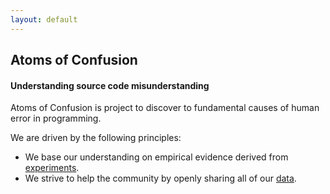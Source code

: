 ```yaml
---
layout: default
---
```


<div class="home">
  <div class="call-out"
  style="background-image: url('{{ site.baseurl }}/{{ site.theme_settings.header_text_feature_image }}')">
    <h2>Atoms of Confusion</h2>
    <h4>Understanding source code misunderstanding</h4>
  </div>
   <div class="posts">
   <div class="post-teaser">
   <div class="excerpt">
   <p>Atoms of Confusion is project to discover to fundamental causes of human error in programming.</p>
   <p>We are driven by the following principles: </p>

   <ul>
   <li>We base our understanding on empirical evidence derived from <a href="/experiments/">experiments</a>.</li>
   <li>We strive to help the community by openly sharing all of our <a href="/data/">data</a>.</li>
   </ul>
  </div>
  </div>
  </div>
</div>


